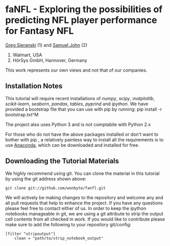 # faNFL - Exploring the possibilities of predicting NFL player performance for Fantasy NFL

[Greg Sieranski](http://wonbyte.com) (1) and [Samuel John](http://samueljohn.de) (2)

1.  Walmart, USA
2.  HörSys GmbH, Hannover, Germany

This work represents our own views and not that of our companies.

## Installation Notes
This tutorial will require recent installations of *numpy*, *scipy*,
*matplotlib*, *scikit-learn*, *seaborn*, *pandas*, *tables*, *pyprind* and *ipython*.
We have provided a bootstrap file that you can use with pip by running:
    pip install -r bootstrap.txt^M

The project also uses Python 3 and is not comptabile with Python 2.x

For those who do not have the above packages installed or don't want to bother
with pip , a relatively painless way to install all the requirements is to use
[Anaconda](http://www.continuum.io/downloads "Anaconda"), which can be
downloaded and installed for free.

## Downloading the Tutorial Materials
We highly recommend using git. You can clone the material in this tutorial by using the git address shown above:

    git clone git://github.com/wonbyte/fanfl.git

We will actively be making changes to the repository and welcome any and all pull requests
that help to enhance the project. If you have any questions please feel free to contact either of
us. In order to keep the ipython notebooks manageable in git, we are using a git attribute to strip
the output cell contents from all checked in work. If you would like to contribute please make sure to add
the following to your repository git/config:

    [filter "stripoutput"]
        clean = "path/to/strip_notebook_output"
